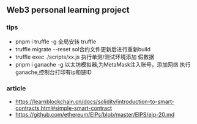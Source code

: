 ## Web3 personal learning project

### tips

* pnpm i truffle -g 全局安转 truffle
* truffle migrate --reset sol合约文件更新后进行重新build
* truffle exec ./scripts/xx.js 执行单测/测试环境添加 假数据
* pnpm i ganache -g 以太坊模拟器,为MetaMask注入账号，添加网络 执行ganache,控制台打印有ip和链ID

### article

* https://learnblockchain.cn/docs/solidity/introduction-to-smart-contracts.html#simple-smart-contract
* https://github.com/ethereum/EIPs/blob/master/EIPS/eip-20.md